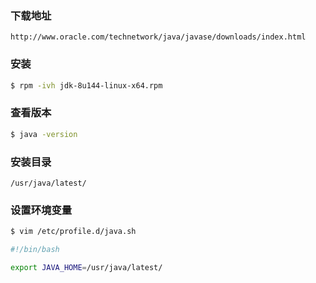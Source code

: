 ### 下载地址

`http://www.oracle.com/technetwork/java/javase/downloads/index.html`

### 安装

```bash
$ rpm -ivh jdk-8u144-linux-x64.rpm
```

### 查看版本

```bash
$ java -version
```

### 安装目录

`/usr/java/latest/`

### 设置环境变量

```bash
$ vim /etc/profile.d/java.sh
```

```bash
#!/bin/bash

export JAVA_HOME=/usr/java/latest/
```
